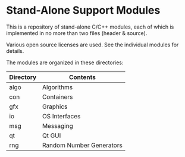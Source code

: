 Stand-Alone Support Modules
===========================

This is a repository of stand-alone C/C++ modules, each of which is
implemented in no more than two files (header & source).

Various open source licenses are used.  See the individual modules for details.

The modules are organized in these directories:

Directory | Contents
----------|---------
algo      | Algorithms
con       | Containers
gfx       | Graphics
io        | OS Interfaces
msg       | Messaging
qt        | Qt GUI
rng       | Random Number Generators
